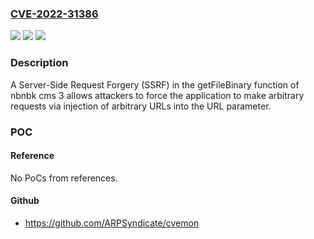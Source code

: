 ### [CVE-2022-31386](https://cve.mitre.org/cgi-bin/cvename.cgi?name=CVE-2022-31386)
![](https://img.shields.io/static/v1?label=Product&message=n%2Fa&color=blue)
![](https://img.shields.io/static/v1?label=Version&message=n%2Fa&color=blue)
![](https://img.shields.io/static/v1?label=Vulnerability&message=n%2Fa&color=brighgreen)

### Description

A Server-Side Request Forgery (SSRF) in the getFileBinary function of nbnbk cms 3 allows attackers to force the application to make arbitrary requests via injection of arbitrary URLs into the URL parameter.

### POC

#### Reference
No PoCs from references.

#### Github
- https://github.com/ARPSyndicate/cvemon

